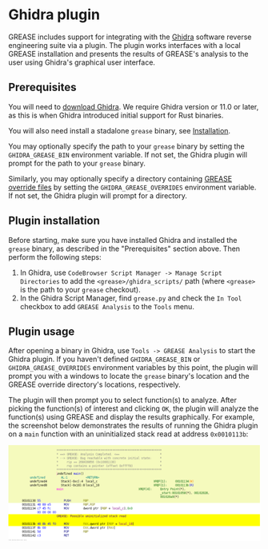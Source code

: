 # Ghidra plugin

GREASE includes support for integrating with the
[Ghidra](https://ghidra-sre.org/) software reverse engineering suite via a
plugin. The plugin works interfaces with a local GREASE installation and
presents the results of GREASE's analysis to the user using Ghidra's graphical
user interface.

## Prerequisites

You will need to [download
Ghidra](https://github.com/NationalSecurityAgency/ghidra/releases). We require
Ghidra version or 11.0 or later, as this is when Ghidra introduced initial
support for Rust binaries.

You will also need install a stadalone `grease` binary, see
[Installation](install.md).

You may optionally specify the path to your `grease` binary by setting the
`GHIDRA_GREASE_BIN` environment variable. If not set, the Ghidra plugin will
prompt for the path to your `grease` binary.

Similarly, you may optionally specify a directory containing [GREASE override
files](./overrides.md) by setting the `GHIDRA_GREASE_OVERRIDES` environment
variable. If not set, the Ghidra plugin will prompt for a directory.

## Plugin installation

Before starting, make sure you have installed Ghidra and installed the `grease`
binary, as described in the "Prerequisites" section above. Then perform the
following steps:

1. In Ghidra, use `CodeBrowser Script Manager -> Manage Script Directories` to
   add the `<grease>/ghidra_scripts/` path (where `<grease>` is the path to your
   `grease` checkout).
2. In the Ghidra Script Manager, find `grease.py` and check the `In Tool`
   checkbox to add `GREASE Analysis` to the `Tools` menu.

## Plugin usage

After opening a binary in Ghidra, use `Tools -> GREASE Analysis` to start the
Ghidra plugin. If you haven't defined `GHIDRA_GREASE_BIN` or
`GHIDRA_GREASE_OVERRIDES` environment variables by this point, the plugin will
prompt you with a windows to locate the `grease` binary's location and the
GREASE override directory's locations, respectively.

The plugin will then prompt you to select function(s) to analyze. After picking
the function(s) of interest and clicking `OK`, the plugin will analyze the
function(s) using GREASE and display the results graphically. For example,
the screenshot below demonstrates the results of running the Ghidra plugin on a
`main` function with an uninitialized stack read at address `0x0010113b`:

![GREASE Ghidra plugin example](grease-ghidra-plugin-example.png)
